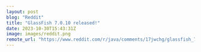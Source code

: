 ```yaml
---
layout: post
blog: "Reddit"
title: "GlassFish 7.0.10 released!"
date: 2023-10-30T15:43:31Z
image: images/reddit.png
remote_url: "https://www.reddit.com/r/java/comments/17jwchg/glassfish_7010_released/"
---
```

